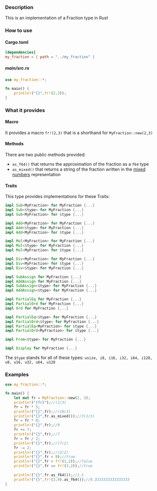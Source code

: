 ### Description
This is an implementation of a Fraction type in Rust

### How to use
#### Cargo.toml
```toml
[dependencies]
my_fraction = { path = "../my_fraction" }
```
##### main/src.rs
```rust
use my_fraction::*;

fn main() {
    println!("{}",fr!(2,3));
}
```
### What it provides
#### Macro
It provides a macro `fr!(2,3)` that is a shorthand for `MyFraction::new(2,3)` 
#### Methods
There are two public methods provided:
- `as_f64()` that returns the approximation of the fraction as a `f64` type
- `as_mixed()` that returns a string of the fraction written in the [mixed numbers](https://en.wikipedia.org/wiki/Fraction#Mixed_numbers) representation 
#### Traits
This type provides implementations for these Traits:
```rust 
impl Sub<MyFraction> for MyFraction {...}
impl Sub<$type> for MyFraction {...}
impl Sub<MyFraction> for $type {...}

impl Add<MyFraction> for MyFraction {...}
impl Add<$type> for MyFraction {...}
impl Add<MyFraction> for $type {...}

impl Mul<MyFraction> for MyFraction {...}
impl Mul<$type> for MyFraction {...}
impl Mul<MyFraction> for $type {...}

impl Div<MyFraction> for MyFraction {...}
impl Div<MyFraction> for $type {...}
impl Div<$type> for MyFraction {...}

impl SubAssign for MyFraction {...}
impl AddAssign for MyFraction {...}
impl SubAssign<$type> for MyFraction {...}
impl AddAssign<$type> for MyFraction {...}

impl PartialEq for MyFraction {...}
impl PartialOrd for MyFraction {...}
impl Ord for MyFraction {...}

impl PartialEq<$type> for MyFraction {...}
impl PartialOrd<$type> for MyFraction {...}
impl PartialEq<MyFraction> for $type {...}
impl PartialOrd<MyFraction> for $type {...}

impl From<$type> for MyFraction {...}

impl Display for MyFraction {...}
```
The `$type` stands for all of these types: `usize, i8, i16, i32, i64, i128, u8, u16, u32, u64, u128`

### Examples
```rust
use my_fraction::*;

fn main() {
    let mut fr = MyFraction::new(2, 3);
    println!("{fr}");//(2/3)   
    fr = fr * 5;
    println!("{}",fr);//(10/3)
    println!("{}",fr.as_mixed());//3(1/3)
    fr = fr * 0;
    println!("{}",fr);//0
    fr += 7;
    println!("{}",fr);//7
    fr = fr / 2;
    println!("{}",fr);//(7/2)
    fr -= 2;
    println!("{}",fr);//(3/2)
    println!("{}",fr < 9);//true
    println!("{}",fr < fr!(1,2));//false
    println!("{}",fr == fr!(3,2));//true
 
    println!("{}",fr.as_f64());//1.5
    println!("{}",fr!(3,9).as_f64());//0.3333333333333333
}
```

